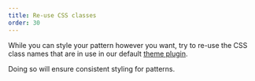 ```yaml
---
title: Re-use CSS classes
order: 30
---
```


While you can style your pattern however you want, try to re-use the CSS class names that
are in use in our default [theme plugin](/reference/packages/plugin-theme/).

Doing so will ensure consistent styling for patterns.
